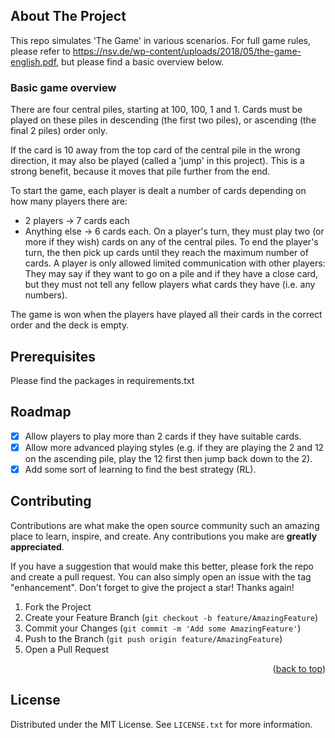 <!-- ABOUT THE PROJECT -->
## About The Project

This repo simulates 'The Game' in various scenarios.
For full game rules, please refer to https://nsv.de/wp-content/uploads/2018/05/the-game-english.pdf, but please find a basic overview below.

### Basic game overview

There are four central piles, starting at 100, 100, 1 and 1. 
Cards must be played on these piles in descending (the first two piles), or ascending (the final 2 piles) order only.

If the card is 10 away from the top card of the central pile in the wrong direction, it may also be played (called a 'jump' in this project). 
This is a strong benefit, because it moves that pile further from the end.

To start the game, each player is dealt a number of cards depending on how many players there are:
- 2 players -> 7 cards each
- Anything else -> 6 cards each.
On a player's turn, they must play two (or more if they wish) cards on any of the central piles. 
To end the player's turn, the then pick up cards until they reach the maximum number of cards.
A player is only allowed limited communication with other players: They may say if they want to go on a pile and if they have a close card, but they must not tell any fellow players what cards they have (i.e. any numbers).

The game is won when the players have played all their cards in the correct order and the deck is empty.


## Prerequisites

Please find the packages in requirements.txt

<!-- ROADMAP -->
## Roadmap

- [X] Allow players to play more than 2 cards if they have suitable cards.
- [X] Allow more advanced playing styles (e.g. if they are playing the 2 and 12 on the ascending pile, play the 12 first then jump back down to the 2).
- [X] Add some sort of learning to find the best strategy (RL).

<!-- CONTRIBUTING -->
## Contributing

Contributions are what make the open source community such an amazing place to learn, inspire, and create. Any contributions you make are **greatly appreciated**.

If you have a suggestion that would make this better, please fork the repo and create a pull request. You can also simply open an issue with the tag "enhancement".
Don't forget to give the project a star! Thanks again!

1. Fork the Project
2. Create your Feature Branch (`git checkout -b feature/AmazingFeature`)
3. Commit your Changes (`git commit -m 'Add some AmazingFeature'`)
4. Push to the Branch (`git push origin feature/AmazingFeature`)
5. Open a Pull Request

<p align="right">(<a href="#top">back to top</a>)</p>



<!-- LICENSE -->
## License

Distributed under the MIT License. See `LICENSE.txt` for more information.

